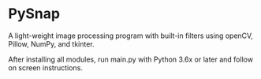 # PySnap
A light-weight image processing program with built-in filters using openCV, Pillow, NumPy, and tkinter.

After installing all modules, run main.py with Python 3.6x or later and follow on screen instructions. 

